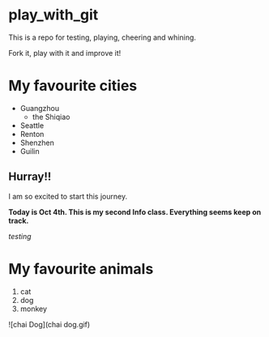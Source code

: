 # play_with_git

This is a repo for testing, playing, cheering and whining.

Fork it, play with it and improve it!

# My favourite cities
- Guangzhou
    -  the Shiqiao
- Seattle
- Renton
- Shenzhen
- Guilin

## Hurray!!
I am so excited to start this journey.

**Today is Oct 4th. This is my second Info class. Everything seems keep on track.**

_testing_

# My favourite animals
1. cat
2. dog
3. monkey

![chai Dog](chai dog.gif)

